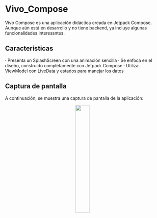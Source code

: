 # Vivo_Compose

Vivo Compose es una aplicación didáctica creada en Jetpack Compose. Aunque aún está en desarrollo y no tiene backend, ya incluye algunas funcionalidades interesantes.


## Características

· Presenta un SplashScreen con una animación sencilla
· Se enfoca en el diseño, construido completamente con Jetpack Compose
· Utiliza ViewModel con LiveData y estados para manejar los datos


## Captura de pantalla

A continuación, se muestra una captura de pantalla de la aplicación:

<div align="center">
  <img src="https://s12.gifyu.com/images/2023-04-20-09-49-51.gif" width="30%">
</div>
